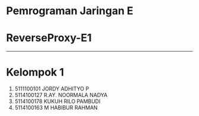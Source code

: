 # Pemrograman Jaringan E 

# ReverseProxy-E1

------------------------------------------

# Kelompok 1
1. 5111100101 JORDY ADHITYO P
2. 5114100127 R.AY. NOORMALA NADYA
3. 5114100178 KUKUH RILO PAMBUDI
4. 5114100163 M HABIBUR RAHMAN
